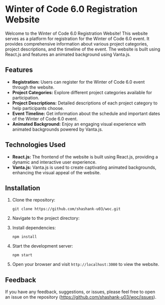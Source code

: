 # Winter of Code 6.0 Registration Website

Welcome to the Winter of Code 6.0 Registration Website! This website serves as a platform for registration for the Winter of Code 6.0 event. It provides comprehensive information about various project categories, project descriptions, and the timeline of the event. The website is built using React.js and features an animated background using Vanta.js.

## Features

- **Registration:** Users can register for the Winter of Code 6.0 event through the website.
- **Project Categories:** Explore different project categories available for participation.
- **Project Descriptions:** Detailed descriptions of each project category to help participants choose.
- **Event Timeline:** Get information about the schedule and important dates of the Winter of Code 6.0 event.
- **Animated Background:** Enjoy an engaging visual experience with animated backgrounds powered by Vanta.js.

## Technologies Used

- **React.js:** The frontend of the website is built using React.js, providing a dynamic and interactive user experience.
- **Vanta.js:** Vanta.js is used to create captivating animated backgrounds, enhancing the visual appeal of the website.

## Installation

1. Clone the repository:

    `git clone https://github.com/shashank-u03/woc.git`

2. Navigate to the project directory:

3. Install dependencies:

    `npm install`

4. Start the development server:

    `npm start`

5. Open your browser and visit `http://localhost:3000` to view the website.

## Feedback

If you have any feedback, suggestions, or issues, please feel free to open an issue on the repository
(https://github.com/shashank-u03/woc/issues).






